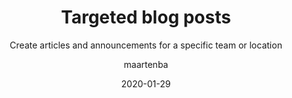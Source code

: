 ---
type: tip
date: 2020-01-29
title: Targeted blog posts
topics: [teams, work]
author: maartenba
subtitle: Create articles and announcements for a specific team or location
thumbnail: ./thumbnail.png
cardThumbnail: ./card.png
shortVideo:
  poster: ./preview.png
  url: https://youtu.be/KnomuF8kDJI
leadin: |
    **Reduce information overload!**
    
    In Blog, you can create and view articles, announcements and events.
    
    Blog posts can be **targeted to specific teams and/or locations**. This ensures the information
    is only visible to relevant team members by default. They will get a notification, and the information
    will be shown on their home page. Others will not see the post automatically,
    greatly reducing information overload!
    
    From the Blog section, we can view all articles and announcements, even those targeted to specific audiences.
    Filter them out as you prefer, search through content, and follow along about what is going on in your organization.

    [More about reading and writing blog articles in Space...](https://www.jetbrains.com/help/space/blog-read-and-write-articles.html)
    
---